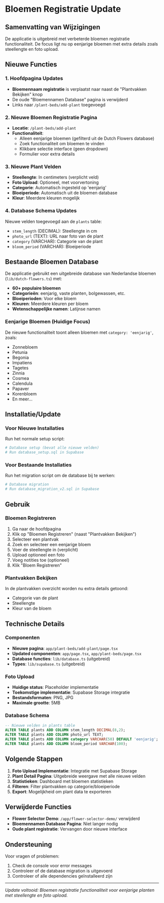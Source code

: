 # Bloemen Registratie Update

## Samenvatting van Wijzigingen

De applicatie is uitgebreid met verbeterde bloemen registratie functionaliteit. De focus ligt nu op eenjarige bloemen met extra details zoals steellengte en foto upload.

## Nieuwe Functies

### 1. Hoofdpagina Updates
- **Bloemennaam registratie** is verplaatst naar naast de "Plantvakken Bekijken" knop
- De oude "Bloemennamen Database" pagina is verwijderd
- Links naar `/plant-beds/add-plant` toegevoegd

### 2. Nieuwe Bloemen Registratie Pagina
- **Locatie**: `/plant-beds/add-plant`
- **Functionaliteit**:
  - Alleen eenjarige bloemen (gefilterd uit de Dutch Flowers database)
  - Zoek functionaliteit om bloemen te vinden
  - Klikbare selectie interface (geen dropdown)
  - Formulier voor extra details

### 3. Nieuwe Plant Velden
- **Steellengte**: In centimeters (verplicht veld)
- **Foto Upload**: Optioneel, met voorvertoning
- **Categorie**: Automatisch ingesteld op 'eenjarig'
- **Bloeiperiode**: Automatisch uit de bloemen database
- **Kleur**: Meerdere kleuren mogelijk

### 4. Database Schema Updates
Nieuwe velden toegevoegd aan de `plants` table:
- `stem_length` (DECIMAL): Steellengte in cm
- `photo_url` (TEXT): URL naar foto van de plant
- `category` (VARCHAR): Categorie van de plant
- `bloom_period` (VARCHAR): Bloeiperiode

## Bestaande Bloemen Database

De applicatie gebruikt een uitgebreide database van Nederlandse bloemen (`lib/dutch-flowers.ts`) met:
- **60+ populaire bloemen**
- **Categorieën**: eenjarig, vaste planten, bolgewassen, etc.
- **Bloeiperioden**: Voor elke bloem
- **Kleuren**: Meerdere kleuren per bloem
- **Wetenschappelijke namen**: Latijnse namen

### Eenjarige Bloemen (Huidige Focus)
De nieuwe functionaliteit toont alleen bloemen met `category: 'eenjarig'`, zoals:
- Zonnebloem
- Petunia
- Begonia
- Impatiens
- Tagetes
- Zinnia
- Cosmea
- Calendula
- Papaver
- Korenbloem
- En meer...

## Installatie/Update

### Voor Nieuwe Installaties
Run het normale setup script:
```bash
# Database setup (bevat alle nieuwe velden)
# Run database_setup.sql in Supabase
```

### Voor Bestaande Installaties
Run het migration script om de database bij te werken:
```bash
# Database migration
# Run database_migration_v2.sql in Supabase
```

## Gebruik

### Bloemen Registreren
1. Ga naar de hoofdpagina
2. Klik op "Bloemen Registreren" (naast "Plantvakken Bekijken")
3. Selecteer een plantvak
4. Zoek en selecteer een eenjarige bloem
5. Voer de steellengte in (verplicht)
6. Upload optioneel een foto
7. Voeg notities toe (optioneel)
8. Klik "Bloem Registreren"

### Plantvakken Bekijken
In de plantvakken overzicht worden nu extra details getoond:
- Categorie van de plant
- Steellengte
- Kleur van de bloem

## Technische Details

### Componenten
- **Nieuwe pagina**: `app/plant-beds/add-plant/page.tsx`
- **Updated componenten**: `app/page.tsx`, `app/plant-beds/page.tsx`
- **Database functies**: `lib/database.ts` (uitgebreid)
- **Types**: `lib/supabase.ts` (uitgebreid)

### Foto Upload
- **Huidige status**: Placeholder implementatie
- **Toekomstige implementatie**: Supabase Storage integratie
- **Bestandsformaten**: PNG, JPG
- **Maximale grootte**: 5MB

### Database Schema
```sql
-- Nieuwe velden in plants table
ALTER TABLE plants ADD COLUMN stem_length DECIMAL(8,2);
ALTER TABLE plants ADD COLUMN photo_url TEXT;
ALTER TABLE plants ADD COLUMN category VARCHAR(50) DEFAULT 'eenjarig';
ALTER TABLE plants ADD COLUMN bloom_period VARCHAR(100);
```

## Volgende Stappen

1. **Foto Upload Implementatie**: Integratie met Supabase Storage
2. **Plant Detail Pagina**: Uitgebreide weergave met alle nieuwe velden
3. **Statistieken**: Dashboard met bloemen statistieken
4. **Filteren**: Filter plantvakken op categorie/bloeiperiode
5. **Export**: Mogelijkheid om plant data te exporteren

## Verwijderde Functies

- **Flower Selector Demo**: `/app/flower-selector-demo/` verwijderd
- **Bloemennamen Database Pagina**: Niet langer nodig
- **Oude plant registratie**: Vervangen door nieuwe interface

## Ondersteuning

Voor vragen of problemen:
1. Check de console voor error messages
2. Controleer of de database migration is uitgevoerd
3. Controleer of alle dependencies geïnstalleerd zijn

---

*Update voltooid: Bloemen registratie functionaliteit voor eenjarige planten met steellengte en foto upload.*